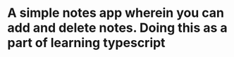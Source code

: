 # A simple notes app wherein you can add and delete notes. Doing this as a part of learning typescript